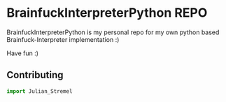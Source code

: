 # BrainfuckInterpreterPython REPO

BrainfuckInterpreterPython is my personal repo for my own python based Brainfuck-Interpreter implementation :)

Have fun :)

## Contributing
```python
import Julian_Stremel
```